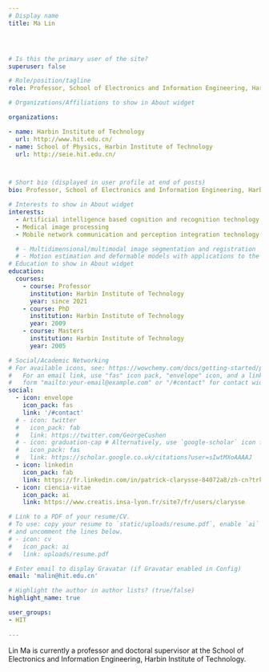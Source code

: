 ```yaml
---
# Display name
title: Ma Lin




# Is this the primary user of the site?
superuser: false

# Role/position/tagline
role: Professor, School of Electronics and Information Engineering, Harbin Institute of Technology

# Organizations/Affiliations to show in About widget

organizations:

- name: Harbin Institute of Technology
  url: http://www.hit.edu.cn/
- name: School of Physics, Harbin Institute of Technology
  url: http://seie.hit.edu.cn/



# Short bio (displayed in user profile at end of posts)
bio: Professor, School of Electronics and Information Engineering, Harbin Institute of Technology

# Interests to show in About widget
interests:
  - Artificial intelligence based cognition and recognition technology for complex environments
  - Medical image processing
  - Mobile network communication and perception integration technology

  # - Multidimensional/multimodal image segmentation and registration
  # - Motion estimation and deformable models with applications to the 3D analysis of the heart functions
# Education to show in About widget
education:
  courses:
    - course: Professor
      institution: Harbin Institute of Technology
      year: since 2021
    - course: PhD
      institution: Harbin Institute of Technology
      year: 2009
    - course: Masters
      institution: Harbin Institute of Technology
      year: 2005

# Social/Academic Networking
# For available icons, see: https://wowchemy.com/docs/getting-started/page-builder/#icons
#   For an email link, use "fas" icon pack, "envelope" icon, and a link in the
#   form "mailto:your-email@example.com" or "/#contact" for contact widget.
social:
  - icon: envelope
    icon_pack: fas
    link: '/#contact'
  # - icon: twitter
  #   icon_pack: fab
  #   link: https://twitter.com/GeorgeCushen
  # - icon: graduation-cap # Alternatively, use `google-scholar` icon from `ai` icon pack
  #   icon_pack: fas
  #   link: https://scholar.google.co.uk/citations?user=sIwtMXoAAAAJ
  - icon: linkedin
    icon_pack: fab
    link: https://fr.linkedin.com/in/patrick-clarysse-84072a8/zh-cn?trk=people-guest_people_search-card
  - icon: ciencia-vitae
    icon_pack: ai
    link: https://www.creatis.insa-lyon.fr/site7/fr/users/clarysse 

# Link to a PDF of your resume/CV.
# To use: copy your resume to `static/uploads/resume.pdf`, enable `ai` icons in `params.toml`,
# and uncomment the lines below.
# - icon: cv
#   icon_pack: ai
#   link: uploads/resume.pdf

# Enter email to display Gravatar (if Gravatar enabled in Config)
email: 'malin@hit.edu.cn'

# Highlight the author in author lists? (true/false)
highlight_name: true

user_groups:
- HIT
 
---
```


Lin Ma is currently a professor and doctoral supervisor at the School of Electronics and Information Engineering, Harbin Institute of Technology.

